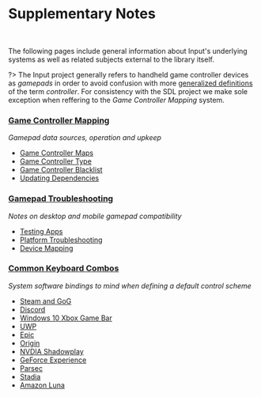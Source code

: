 # Supplementary Notes

&nbsp;

The following pages include general information about Input's underlying systems as well as related subjects external to the library itself.

?> The Input project generally refers to handheld game controller devices as *gamepads* in order to avoid confusion with more [generalized definitions](https://en.wikipedia.org/wiki/Model%E2%80%93view%E2%80%93controller) of the term *controller*. For consistency with the SDL project we make sole exception when reffering to the _Game Controller Mapping_ system.

### [Game Controller Mapping](Controller-Mapping)
*Gamepad data sources, operation and upkeep*
- [Game Controller Maps](Controller-Mapping#controller-maps)
- [Game Controller Type](Controller-Mapping#controller-type)
- [Game Controller Blacklist](Controller-Mapping#controller-blacklist)
- [Updating Dependencies](Controller-Mapping#updating-dependencies)

### [Gamepad Troubleshooting](Gamepad-Troubleshooting)
*Notes on desktop and mobile gamepad compatibility*
- [Testing Apps](Gamepad-Troubleshooting#testing-apps)
- [Platform Troubleshooting](Gamepad-Troubleshooting#platform-troubleshooting)
- [Device Mapping](Gamepad-Troubleshooting#device-mapping)

### [Common Keyboard Combos](Common-Keyboard-Combos)
*System software bindings to mind when defining a default control scheme*
- [Steam and GoG](Common-Keyboard-Combos?id=steam-and-gog)
- [Discord](Common-Keyboard-Combos?id=discord)
- [Windows 10 Xbox Game Bar](Common-Keyboard-Combos?id=windows-10-xbox-game-bar)
- [UWP](Common-Keyboard-Combos?id=uwp)
- [Epic](Common-Keyboard-Combos?id=epic)
- [Origin](Common-Keyboard-Combos?id=origin)
- [NVDIA Shadowplay](Common-Keyboard-Combos?id=nvidia-shadowplay)
- [GeForce Experience](Common-Keyboard-Combos?id=geforce-experience)
- [Parsec](Common-Keyboard-Combos?id=parsec)
- [Stadia](Common-Keyboard-Combos?id=stadia)
- [Amazon Luna](Common-Keyboard-Combos?id=luna)